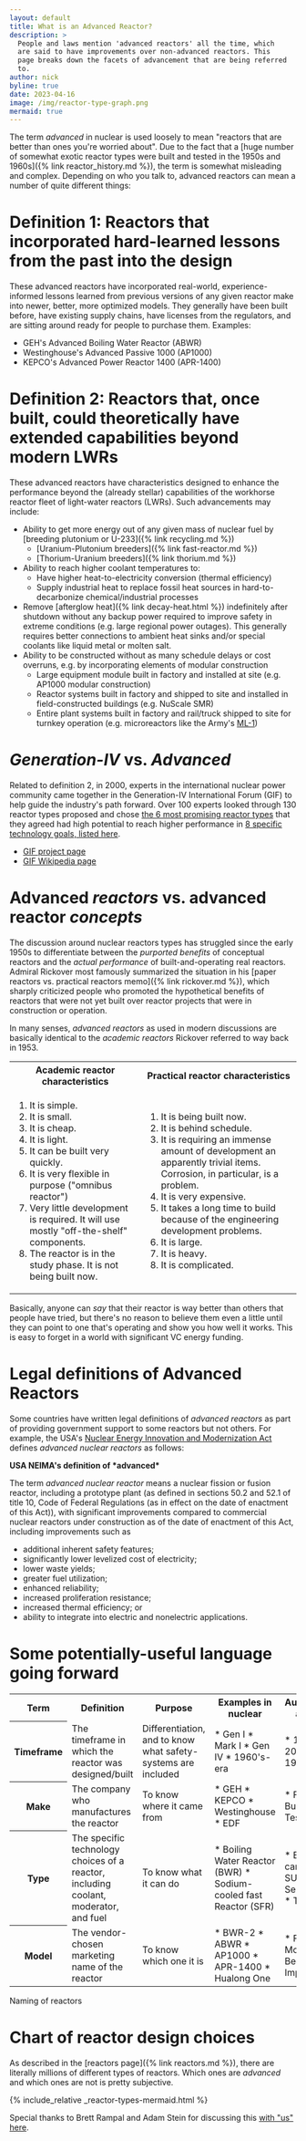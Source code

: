 ```yaml
---
layout: default
title: What is an Advanced Reactor?
description: >
  People and laws mention 'advanced reactors' all the time, which
  are said to have improvements over non-advanced reactors. This
  page breaks down the facets of advancement that are being referred
  to.
author: nick
byline: true
date: 2023-04-16
image: /img/reactor-type-graph.png
mermaid: true
---
```


<div class="row">
<div class="col-md-8" markdown="1">

The term _advanced_ in nuclear is used loosely to mean "reactors that are better
than ones you're worried about". Due to the fact that a [huge number of somewhat
exotic reactor types were built and tested in the 1950s and 1960s]({% link
reactor_history.md %}), the term is somewhat misleading and complex.  Depending
on who you talk to, advanced reactors can mean a number of quite different
things:

# Definition 1: Reactors that incorporated hard-learned lessons from the past into the design

These advanced reactors have incorporated real-world, experience-informed lessons learned from
previous versions of any given reactor make into newer, better, more optimized models. They
generally have been built before, have existing supply chains, have licenses from the regulators,
and are sitting around ready for people to purchase them. Examples:

- GEH's Advanced Boiling Water Reactor (ABWR)
- Westinghouse's Advanced Passive 1000 (AP1000)
- KEPCO's Advanced Power Reactor 1400 (APR-1400)

# Definition 2: Reactors that, once built, could theoretically have extended capabilities beyond modern LWRs

These advanced reactors have characteristics designed to enhance the performance beyond the
(already stellar) capabilities of the workhorse reactor fleet of light-water reactors (LWRs).
Such advancements may include:

- Ability to get more energy out of any given mass of nuclear fuel by
  [breeding plutonium or U-233]({% link recycling.md %})
  - [Uranium-Plutonium breeders]({% link fast-reactor.md %})
  - [Thorium-Uranium breeders]({% link thorium.md %})
- Ability to reach higher coolant temperatures to:
  - Have higher heat-to-electricity conversion (thermal efficiency)
  - Supply industrial heat to replace fossil heat sources in hard-to-decarbonize
    chemical/industrial processes
- Remove [afterglow heat]({% link decay-heat.html %}) indefinitely after
  shutdown without any backup power required to improve safety in extreme
  conditions (e.g. large regional power outages). This generally requires
  better connections to ambient heat sinks and/or special coolants like
  liquid metal or molten salt.
- Ability to be constructed without as many schedule delays or cost overruns, e.g.
  by incorporating elements of modular construction
  - Large equipment module built in factory and installed at site (e.g. AP1000 modular construction)
  - Reactor systems built in factory and shipped to site and installed in
    field-constructed buildings (e.g. NuScale SMR)
  - Entire plant systems built in factory and rail/truck shipped to site for turnkey operation
    (e.g. microreactors like the Army's [ML-1](https://en.wikipedia.org/wiki/ML-1))


# *Generation-IV* vs. *Advanced* 

Related to definition 2, in 2000, experts in the international nuclear power
community came together in the Generation-IV International Forum (GIF) to
help guide the industry's path forward. Over 100 experts looked through 130
reactor types proposed and chose [the 6 most promising reactor
types](https://www.gen-4.org/gif/jcms/c_40465/generation-iv-systems) that they
agreed had high potential to reach higher performance in [8 specific technology
goals, listed here](https://www.gen-4.org/gif/jcms/c_40472/technology-goals).

* [GIF project page](https://www.gen-4.org/gif/)
* [GIF Wikipedia page](https://en.wikipedia.org/wiki/Generation_IV_reactor#Generation_IV_International_Forum)

# Advanced *reactors* vs. advanced reactor *concepts*

The discussion around nuclear reactors types has struggled since the early 1950s 
to differentiate between the *purported benefits* of conceptual reactors and
the *actual performance* of built-and-operating real reactors. Admiral
Rickover most famously summarized the situation in his [paper reactors 
vs. practical reactors memo]({% link rickover.md %}), which sharply criticized
people who promoted the hypothetical benefits of reactors that were not yet built
over reactor projects that were in construction or operation. 

In many senses, *advanced reactors* as used in modern discussions are basically
identical to the *academic reactors* Rickover referred to way back in 1953. 

<table class="table">
<tr>
<th>Academic reactor characteristics</th>
<th>Practical reactor characteristics</th>
</tr>
<tr>
<td markdown="1">

1. It is simple.
2. It is small.
3. It is cheap.
4. It is light.
5. It can be built very quickly.
6. It is very flexible in purpose ("omnibus reactor")
7. Very little development is required. It will use mostly "off-the-shelf" components.
8. The reactor is in the study phase. It is not being built now.

</td>
<td markdown="1">

1. It is being built now.
2. It is behind schedule.
3. It is requiring an immense amount of development an apparently trivial items.
   Corrosion, in particular, is a problem.
4. It is very expensive.
5. It takes a long time to build because of the engineering development problems.
6. It is large.
7. It is heavy.
8. It is complicated.

</td>
</tr>
</table>

Basically, anyone can *say* that their reactor is way better than others that
people have tried, but there's no reason to believe them even a little until
they can point to one that's operating and show you how well it works. This
is easy to forget in a world with significant VC energy funding.

# Legal definitions of Advanced Reactors

Some countries have written legal definitions of *advanced reactors* as part of
providing government support to some reactors but not others.  For example, the
USA's [Nuclear Energy Innovation and Modernization
Act](https://www.congress.gov/bill/115th-congress/senate-bill/512/text) defines
_advanced nuclear reactors_ as follows:

<div class="card mb-3">
  <div class="card-header text-white bg-success"><strong markdown="1">USA NEIMA's definition of *advanced*</strong></div>
  <div class="card-body" markdown="1">

The term _advanced nuclear reactor_ means a nuclear fission or fusion reactor,
including a prototype plant (as defined in sections 50.2 and 52.1 of title 10,
Code of Federal Regulations (as in effect on the date of enactment of this
Act)), with significant improvements compared to commercial nuclear reactors
under construction as of the date of enactment of this Act, including
improvements such as

- additional inherent safety features;
- significantly lower levelized cost of electricity;
- lower waste yields;
- greater fuel utilization;
- enhanced reliability;
- increased proliferation resistance;
- increased thermal efficiency; or
- ability to integrate into electric and nonelectric applications.
</div>
</div>

</div>
</div>

<div class="row">
<div class="col-12" markdown="1">

# Some potentially-useful language going forward

<table class="table table-striped">
<tr>
<th>Term</th>
<th>Definition</th>
<th>Purpose</th>
<th>Examples in nuclear</th>
<th>Automotive analog</th>
</tr>

<tr>
<th>Timeframe</th>
<td>The timeframe in which the reactor was designed/built</td>
<td>Differentiation, and to know what safety-systems are included</td>
<td markdown="1">
* Gen I 
* Mark I
* Gen IV
* 1960's-era
</td>
<td markdown="1">
* 1967 
* 2021
* 1931
</td>
</tr>

<tr>
<th>Make</th>
<td>The company who manufactures the reactor</td>
<td>To know where it came from</td>
<td markdown="1">
* GEH 
* KEPCO
* Westinghouse
* EDF
</td>
<td markdown="1">
* Ford 
* Buick
* Tesla
</td>
</tr>
<tr>

<th>Type</th>
<td>The specific technology choices of a reactor, including coolant, moderator, and fuel</td>
<td>To know what it can do</td>
<td markdown="1">
* Boiling Water Reactor (BWR)
* Sodium-cooled fast Reactor (SFR)
</td>
<td markdown="1">
* Electric car
* Gas SUV
* Semi-truck
* Tricycle
</td>
</tr>

<tr>
<th>Model</th>
<td>The vendor-chosen marketing name of the reactor</td>
<td>To know which one it is</td>
<td markdown="1">
* BWR-2
* ABWR
* AP1000
* APR-1400
* Hualong One
</td>
<td markdown="1">
* F-150
* Model S
* Beetle
* Impreza
</td>
</tr>

</table>

<p class="caption">Naming of reactors</p>

# Chart of reactor design choices

As described in the [reactors page]({% link reactors.md %}), there are literally millions of different
types of reactors. Which ones are *advanced* and which ones are not is pretty subjective.

{% include_relative _reactor-types-mermaid.html %}

Special thanks to Brett Rampal and Adam Stein for discussing this [with "us"
here](https://twitter.com/whatisnuclear/status/1646927354370068481).
</div>
</div>

<script>
var config = {
    startOnLoad:true,
    htmlLabels:true,
    flowchart:{
        curve:'basis',
        useMaxWidth:true
        stroke:'gray',
        fill:'honeydew',
        diagramPadding: 3,
        nodeSpacing: 5,
        rankSpacing: 5,
    },
    securityLevel:'loose'
    fontSize: 20,
};

mermaid.initialize(config);
</script>
